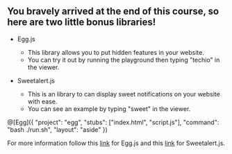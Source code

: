 ## You bravely arrived at the end of this course, so here are two little bonus libraries!

- Egg.js

    - This library allows you to put hidden features in your website.
    - You can try it out by running the playground then typing "techio" in the viewer.

- Sweetalert.js
    - This is an library to can display sweet notifications on your website with ease.
    - You can see an example by typing "sweet" in the viewer.

@[Egg]({ "project": "egg", "stubs": ["index.html", "script.js"], "command": "bash ./run.sh", "layout": "aside" })

For more information follow this [link](http://thatmikeflynn.com/egg.js/) for Egg.js and this [link](http://t4t5.github.io/sweetalert/) for Sweetalert.js.
